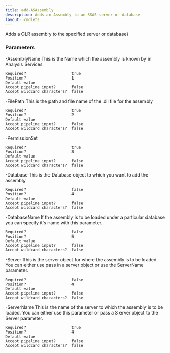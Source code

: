 ```yaml
---
title: add-ASAssembly
description: Adds an Assembly to an SSAS server or database
layout: cmdlets
---
```


Adds a CLR assembly to the specified server or database}

### Parameters

-AssemblyName <String>
    This is the Name which the assembly is known by in Analysis Services
    
    Required?                    true
    Position?                    1
    Default value                
    Accept pipeline input?       false
    Accept wildcard characters?  false
    

-FilePath <String>
    This is the path and file name of the .dll file for the assembly
    
    Required?                    true
    Position?                    2
    Default value                
    Accept pipeline input?       false
    Accept wildcard characters?  false
    

-PermissionSet <PermissionSet>
    
    
    Required?                    true
    Position?                    3
    Default value                
    Accept pipeline input?       false
    Accept wildcard characters?  false
    

-Database <Database>
    This is the Database object to which you want to add the assembly
    
    Required?                    false
    Position?                    4
    Default value                
    Accept pipeline input?       false
    Accept wildcard characters?  false
    

-DatabaseName <String>
    If the assembly is to be loaded under a particular database you can specify it's name with this parameter.
    
    Required?                    false
    Position?                    5
    Default value                
    Accept pipeline input?       false
    Accept wildcard characters?  false
    

-Server <Server>
    This is the server object for where the assembly is to be loaded. You can either use pass in a server object or use
     the ServerName parameter.
    
    Required?                    false
    Position?                    4
    Default value                
    Accept pipeline input?       false
    Accept wildcard characters?  false
    

-ServerName <String>
    This is the name of the server to which the assembly is to be loaded. You can either use this parameter or pass a S
    erver object to the Server parameter.
    
    Required?                    true
    Position?                    4
    Default value                
    Accept pipeline input?       false
    Accept wildcard characters?  false
    



